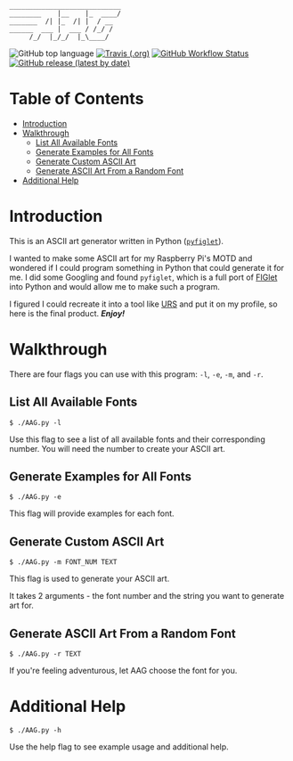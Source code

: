     ____________________________
    ________    |__    |_  ____/
    _______  /| |_  /| |  / __  
    ______  ___ |  ___ / /_/ /  
         /_/  |_/_/  |_\____/   

![GitHub top language](https://img.shields.io/github/languages/top/JosephLai241/AAG?&logo=Python)
[![Travis (.org)](https://img.shields.io/travis/JosephLai241/AAG?logo=Travis)][Travis Build]
[![GitHub Workflow Status](https://img.shields.io/github/workflow/status/JosephLai241/AAG/Pytest?logo=Github)][Github Actions - Pytest]
[![GitHub release (latest by date)](https://img.shields.io/github/v/release/JosephLai241/AAG)][Releases]

# Table of Contents

* [Introduction](#introduction)
* [Walkthrough](#walkthrough)
    + [List All Available Fonts](#list-all-available-fonts)
    + [Generate Examples for All Fonts](#generate-examples-for-all-fonts)
    + [Generate Custom ASCII Art](#generate-custom-ascii-art)
    + [Generate ASCII Art From a Random Font](#generate-ascii-art-from-a-random-font)
* [Additional Help](#additional-help)

# Introduction

This is an ASCII art generator written in Python ([`pyfiglet`][PyFiglet]).

I wanted to make some ASCII art for my Raspberry Pi's MOTD and wondered if I could program something in Python that could generate it for me. I did some Googling and found `pyfiglet`, which is a full port of [FIGlet][FIGlet] into Python and would allow me to make such a program. 

I figured I could recreate it into a tool like [URS][URS] and put it on my profile, so here is the final product. ***Enjoy!***

# Walkthrough

There are four flags you can use with this program: `-l`, `-e`, `-m`, and `-r`.

## List All Available Fonts

`$ ./AAG.py -l`

Use this flag to see a list of all available fonts and their corresponding number. You will need the number to create your ASCII art.

## Generate Examples for All Fonts

`$ ./AAG.py -e`

This flag will provide examples for each font. 

## Generate Custom ASCII Art

`$ ./AAG.py -m FONT_NUM TEXT`

This flag is used to generate your ASCII art.

It takes 2 arguments - the font number and the string you want to generate art for.

## Generate ASCII Art From a Random Font

`$ ./AAG.py -r TEXT`

If you're feeling adventurous, let AAG choose the font for you.

# Additional Help

`$ ./AAG.py -h`

Use the help flag to see example usage and additional help.

<!-- BADGES -->
[Travis Build]: https://travis-ci.org/github/JosephLai241/AAG
[Github Actions - Pytest]: https://github.com/JosephLai241/AAG/actions?query=workflow%3APytest
[Releases]: https://github.com/JosephLai241/AAG/releases

<!-- LINKS -->
[PyFiglet]: https://pypi.org/project/pyfiglet/
[FIGlet]: http://www.figlet.org/
[URS]: https://github.com/JosephLai241/URS